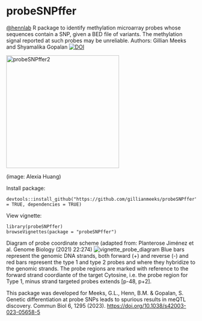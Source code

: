# probeSNPffer
[@hennlab](https://github.com/hennlab)
R package to identify methylation microarray probes whose sequences contain a SNP, given a BED file of variants. The methylation signal reported at such probes may be unreliable.
Authors: Gillian Meeks and Shyamalika Gopalan
[![DOI](https://zenodo.org/badge/DOI/10.5281/zenodo.15724905.svg)](https://doi.org/10.5281/zenodo.15724905)


<img src="https://github.com/user-attachments/assets/0c0f573d-df83-49b8-8e89-5d277a4b8561" alt="probeSNPffer2" width="300"/> 

(image: Alexia Huang)


Install package:
```
devtools::install_github("https://github.com/gillianmeeks/probeSNPffer",build_vignettes = TRUE, dependencies = TRUE)
```
View vignette:

```
library(probeSNPffer)
browseVignettes(package = "probeSNPffer")
```

Diagram of probe coordinate scheme (adapted from: Planterose Jiménez et al. Genome Biology (2021) 22:274)
![vignette_probe_diagram](https://user-images.githubusercontent.com/31638949/226993687-b58b05ef-52b6-4024-af89-2a9e5bff0992.png)
Blue bars represent the genomic DNA strands, both forward (+) and reverse (-) and red bars represent the type 1 and type 2 probes and where they hybridize to the genomic strands. The probe regions are marked with reference to the forward strand coordiante of the target Cytosine, i.e. the probe region for Type 1, minus strand targeted probes extends [p-48, p+2].


This package was developed for Meeks, G.L., Henn, B.M. & Gopalan, S. Genetic differentiation at probe SNPs leads to spurious results in meQTL discovery. Commun Biol 6, 1295 (2023). https://doi.org/10.1038/s42003-023-05658-5
